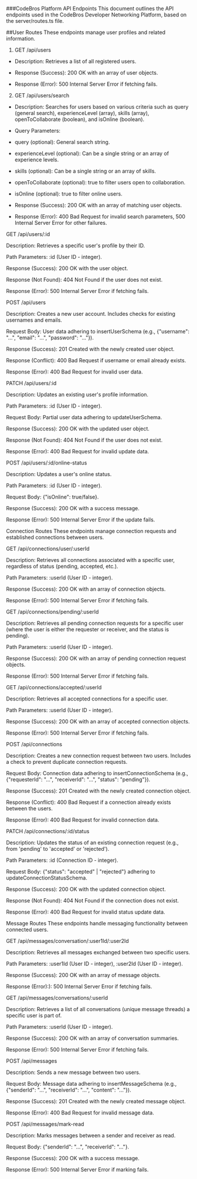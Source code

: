 ###CodeBros Platform API Endpoints
This document outlines the API endpoints used in the CodeBros Developer Networking Platform, based on the server/routes.ts file.

##User Routes
These endpoints manage user profiles and related information.

1. GET /api/users

- Description: Retrieves a list of all registered users.

- Response (Success): 200 OK with an array of user objects.

- Response (Error): 500 Internal Server Error if fetching fails.

2. GET /api/users/search

- Description: Searches for users based on various criteria such as query (general search), experienceLevel (array), skills (array), openToCollaborate (boolean), and isOnline (boolean).

- Query Parameters:

* query (optional): General search string.

* experienceLevel (optional): Can be a single string or an array of experience levels.

* skills (optional): Can be a single string or an array of skills.

* openToCollaborate (optional): true to filter users open to collaboration.

* isOnline (optional): true to filter online users.

- Response (Success): 200 OK with an array of matching user objects.

- Response (Error): 400 Bad Request for invalid search parameters, 500 Internal Server Error for other failures.

GET /api/users/:id

Description: Retrieves a specific user's profile by their ID.

Path Parameters: :id (User ID - integer).

Response (Success): 200 OK with the user object.

Response (Not Found): 404 Not Found if the user does not exist.

Response (Error): 500 Internal Server Error if fetching fails.

POST /api/users

Description: Creates a new user account. Includes checks for existing usernames and emails.

Request Body: User data adhering to insertUserSchema (e.g., {"username": "...", "email": "...", "password": "..."}).

Response (Success): 201 Created with the newly created user object.

Response (Conflict): 400 Bad Request if username or email already exists.

Response (Error): 400 Bad Request for invalid user data.

PATCH /api/users/:id

Description: Updates an existing user's profile information.

Path Parameters: :id (User ID - integer).

Request Body: Partial user data adhering to updateUserSchema.

Response (Success): 200 OK with the updated user object.

Response (Not Found): 404 Not Found if the user does not exist.

Response (Error): 400 Bad Request for invalid update data.

POST /api/users/:id/online-status

Description: Updates a user's online status.

Path Parameters: :id (User ID - integer).

Request Body: {"isOnline": true/false}.

Response (Success): 200 OK with a success message.

Response (Error): 500 Internal Server Error if the update fails.

Connection Routes
These endpoints manage connection requests and established connections between users.

GET /api/connections/user/:userId

Description: Retrieves all connections associated with a specific user, regardless of status (pending, accepted, etc.).

Path Parameters: :userId (User ID - integer).

Response (Success): 200 OK with an array of connection objects.

Response (Error): 500 Internal Server Error if fetching fails.

GET /api/connections/pending/:userId

Description: Retrieves all pending connection requests for a specific user (where the user is either the requester or receiver, and the status is pending).

Path Parameters: :userId (User ID - integer).

Response (Success): 200 OK with an array of pending connection request objects.

Response (Error): 500 Internal Server Error if fetching fails.

GET /api/connections/accepted/:userId

Description: Retrieves all accepted connections for a specific user.

Path Parameters: :userId (User ID - integer).

Response (Success): 200 OK with an array of accepted connection objects.

Response (Error): 500 Internal Server Error if fetching fails.

POST /api/connections

Description: Creates a new connection request between two users. Includes a check to prevent duplicate connection requests.

Request Body: Connection data adhering to insertConnectionSchema (e.g., {"requesterId": "...", "receiverId": "...", "status": "pending"}).

Response (Success): 201 Created with the newly created connection object.

Response (Conflict): 400 Bad Request if a connection already exists between the users.

Response (Error): 400 Bad Request for invalid connection data.

PATCH /api/connections/:id/status

Description: Updates the status of an existing connection request (e.g., from 'pending' to 'accepted' or 'rejected').

Path Parameters: :id (Connection ID - integer).

Request Body: {"status": "accepted" | "rejected"} adhering to updateConnectionStatusSchema.

Response (Success): 200 OK with the updated connection object.

Response (Not Found): 404 Not Found if the connection does not exist.

Response (Error): 400 Bad Request for invalid status update data.

Message Routes
These endpoints handle messaging functionality between connected users.

GET /api/messages/conversation/:user1Id/:user2Id

Description: Retrieves all messages exchanged between two specific users.

Path Parameters: :user1Id (User ID - integer), :user2Id (User ID - integer).

Response (Success): 200 OK with an array of message objects.

Response (Error):): 500 Internal Server Error if fetching fails.

GET /api/messages/conversations/:userId

Description: Retrieves a list of all conversations (unique message threads) a specific user is part of.

Path Parameters: :userId (User ID - integer).

Response (Success): 200 OK with an array of conversation summaries.

Response (Error): 500 Internal Server Error if fetching fails.

POST /api/messages

Description: Sends a new message between two users.

Request Body: Message data adhering to insertMessageSchema (e.g., {"senderId": "...", "receiverId": "...", "content": "..."}).

Response (Success): 201 Created with the newly created message object.

Response (Error): 400 Bad Request for invalid message data.

POST /api/messages/mark-read

Description: Marks messages between a sender and receiver as read.

Request Body: {"senderId": "...", "receiverId": "..."}.

Response (Success): 200 OK with a success message.

Response (Error): 500 Internal Server Error if marking fails.